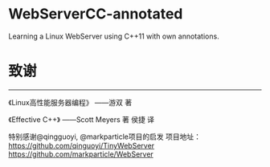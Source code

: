 # WebServerCC-annotated
Learning a Linux WebServer using C++11 with own annotations.

# 致谢
--------
《Linux高性能服务器编程》 ——游双 著

《Effective C++》 ——Scott Meyers 著 侯捷 译

特别感谢@qingguoyi, @markparticle项目的启发
项目地址：https://github.com/qinguoyi/TinyWebServer
         https://github.com/markparticle/WebServer
